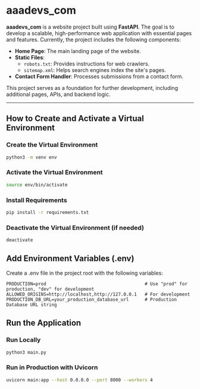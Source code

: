 # aaadevs_com

**aaadevs_com** is a website project built using **FastAPI**. The goal is to develop a scalable, high-performance web application with essential pages and features. Currently, the project includes the following components:

- **Home Page**: The main landing page of the website.
- **Static Files**:
  - `robots.txt`: Provides instructions for web crawlers.
  - `sitemap.xml`: Helps search engines index the site's pages.
- **Contact Form Handler**: Processes submissions from a contact form.

This project serves as a foundation for further development, including additional pages, APIs, and backend logic.

---

## How to Create and Activate a Virtual Environment

### Create the Virtual Environment

```bash
python3 -m venv env
```

### Activate the Virtual Environment

```bash
source env/bin/activate
```

### Install Requirements

```bash
pip install -r requirements.txt
```

### Deactivate the Virtual Environment (if needed)

```bash
deactivate
```

## Add Environment Variables (.env)

Create a .env file in the project root with the following variables:

```env
PRODUCTION=prod                                     # Use "prod" for production, "dev" for development
ALLOWED_ORIGINS=http://localhost,http://127.0.0.1   # For development
PRODUCTION_DB_URL=your_production_database_url      # Production Database URL string
```

## Run the Application

### Run Locally

```bash
python3 main.py
```

### Run in Production with Uvicorn

```bash
uvicorn main:app --host 0.0.0.0 --port 8000 --workers 4
```
